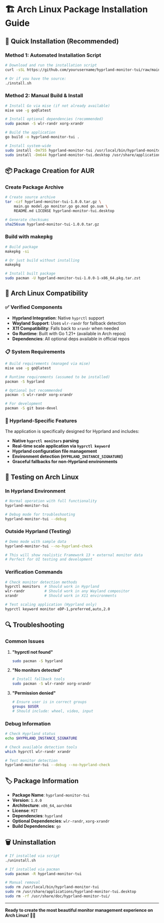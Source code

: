 # 🏗️ Arch Linux Package Installation Guide

## 🚀 Quick Installation (Recommended)

### Method 1: Automated Installation Script

```bash
# Download and run the installation script
curl -sSL https://github.com/yourusername/hyprland-monitor-tui/raw/main/install.sh | bash

# Or if you have the source:
./install.sh
```

### Method 2: Manual Build & Install

```bash
# Install Go via mise (if not already available)
mise use -g go@latest

# Install optional dependencies (recommended)
sudo pacman -S wlr-randr xorg-xrandr

# Build the application
go build -o hyprland-monitor-tui .

# Install system-wide
sudo install -Dm755 hyprland-monitor-tui /usr/local/bin/hyprland-monitor-tui
sudo install -Dm644 hyprland-monitor-tui.desktop /usr/share/applications/hyprland-monitor-tui.desktop
```

## 📦 Package Creation for AUR

### Create Package Archive

```bash
# Create source archive
tar -czf hyprland-monitor-tui-1.0.0.tar.gz \
    main.go model.go monitor.go go.mod go.sum \
    README.md LICENSE hyprland-monitor-tui.desktop

# Generate checksums
sha256sum hyprland-monitor-tui-1.0.0.tar.gz
```

### Build with makepkg

```bash
# Build package
makepkg -si

# Or just build without installing
makepkg

# Install built package
sudo pacman -U hyprland-monitor-tui-1.0.0-1-x86_64.pkg.tar.zst
```

## 🔧 Arch Linux Compatibility

### ✅ Verified Components

- **Hyprland Integration**: Native `hyprctl` support
- **Wayland Support**: Uses `wlr-randr` for fallback detection
- **X11 Compatibility**: Falls back to `xrandr` when needed
- **Go Runtime**: Built with Go 1.21+ (available in Arch repos)
- **Dependencies**: All optional deps available in official repos

### 📋 System Requirements

```bash
# Build requirements (managed via mise)
mise use -g go@latest

# Runtime requirements (assumed to be installed)
pacman -S hyprland

# Optional but recommended
pacman -S wlr-randr xorg-xrandr

# For development
pacman -S git base-devel
```

### 🎯 Hyprland-Specific Features

The application is specifically designed for Hyprland and includes:

- **Native `hyprctl monitors` parsing**
- **Real-time scale application via `hyprctl keyword`**
- **Hyprland configuration file management**
- **Environment detection (`HYPRLAND_INSTANCE_SIGNATURE`)**
- **Graceful fallbacks for non-Hyprland environments**

## 🧪 Testing on Arch Linux

### In Hyprland Environment

```bash
# Normal operation with full functionality
hyprland-monitor-tui

# Debug mode for troubleshooting
hyprland-monitor-tui --debug
```

### Outside Hyprland (Testing)

```bash
# Demo mode with sample data
hyprland-monitor-tui --no-hyprland-check

# This will show realistic Framework 13 + external monitor data
# Perfect for UI testing and development
```

### Verification Commands

```bash
# Check monitor detection methods
hyprctl monitors  # Should work in Hyprland
wlr-randr         # Should work in any Wayland compositor
xrandr            # Should work in X11 environments

# Test scaling application (Hyprland only)
hyprctl keyword monitor eDP-1,preferred,auto,2.0
```

## 🔍 Troubleshooting

### Common Issues

1. **"hyprctl not found"**
   ```bash
   sudo pacman -S hyprland
   ```

2. **"No monitors detected"**
   ```bash
   # Install fallback tools
   sudo pacman -S wlr-randr xorg-xrandr
   ```

3. **"Permission denied"**
   ```bash
   # Ensure user is in correct groups
   groups $USER
   # Should include: wheel, video, input
   ```

### Debug Information

```bash
# Check Hyprland status
echo $HYPRLAND_INSTANCE_SIGNATURE

# Check available detection tools
which hyprctl wlr-randr xrandr

# Test monitor detection
hyprland-monitor-tui --debug --no-hyprland-check
```

## 🏷️ Package Information

- **Package Name**: `hyprland-monitor-tui`
- **Version**: `1.0.0`
- **Architecture**: `x86_64`, `aarch64`
- **License**: `MIT`
- **Dependencies**: `hyprland`
- **Optional Dependencies**: `wlr-randr`, `xorg-xrandr`
- **Build Dependencies**: `go`

## 🗑️ Uninstallation

```bash
# If installed via script
./uninstall.sh

# If installed via pacman
sudo pacman -R hyprland-monitor-tui

# Manual removal
sudo rm /usr/local/bin/hyprland-monitor-tui
sudo rm /usr/share/applications/hyprland-monitor-tui.desktop
sudo rm -rf /usr/share/doc/hyprland-monitor-tui/
```

---

**Ready to create the most beautiful monitor management experience on Arch Linux! 🎨✨** 